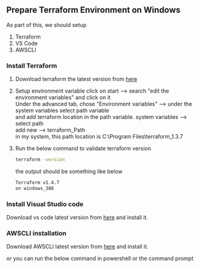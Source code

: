 ## Prepare Terraform Environment on Windows
As part of this, we should setup 
1. Terraform
2. VS Code
3. AWSCLI

### Install Terraform 
1. Download terraform the latest version from [here](https://developer.hashicorp.com/terraform/downloads)
2. Setup environment variable
click on start --> search "edit the environment variables" and click on it  
Under the advanced tab, chose "Environment variables" --> under the system variables select path variable   
and add terraform location in the path variable. system variables --> select path  
add new --> terraform_Path   
in my system, this path location is C:\Program Files\terraform_1.3.7

1. Run the below command to validate terraform version
   ```sh
   terraform -version
   ```
   the output should be something like below 
   ```sh
   Terraform v1.4.7
   on windows_386
   ```

 ### Install Visual Studio code

  Download vs code latest version from [here](https://code.visualstudio.com/download) and install it. 

### AWSCLI installation


Download AWSCLI latest version from [here](https://docs.aws.amazon.com/cli/latest/userguide/getting-started-install.html) and install it.

or you can run the below command in powershell or the command prompt

